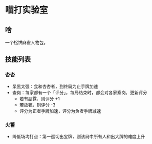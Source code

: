 # 喵打实验室

## 啥

一个松饼麻雀人物包。

## 技能列表

### 杏杏

- 呆黑太强：食和杏杏者，到终局为止手牌加速
- 查岗：每家都有一个「评分」，每局结束时，都会对各家察岗，更新评分
    - 若有副露，则评分 +1
    - 若放铳，则评分 -3
    - 评分为正者手牌加速，评分为负者手牌减速

### 火警

- 降低场均打点：第一巡切出宝牌，则该局中所有人和出大牌的难度上升

